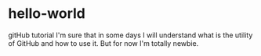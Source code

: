 # hello-world
gitHub tutorial
I'm sure that in some days I will understand what is the utility of GitHub and how to use it.
But for now I'm totally newbie.
